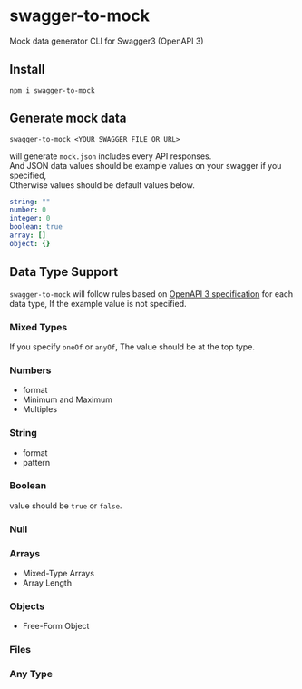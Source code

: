 # swagger-to-mock

Mock data generator CLI for Swagger3 (OpenAPI 3)

## Install

```shell
npm i swagger-to-mock
```

## Generate mock data

```shell
swagger-to-mock <YOUR SWAGGER FILE OR URL>
```

will generate `mock.json` includes every API responses.  
And JSON data values should be example values on your swagger if you specified,  
Otherwise values should be default values below.

```yaml
string: ""
number: 0
integer: 0
boolean: true
array: []
object: {}
```

## Data Type Support

`swagger-to-mock` will follow rules based on [OpenAPI 3 specification](https://swagger.io/docs/specification/data-models/data-types/) for each data type, If the example value is not specified.

### Mixed Types

If you specify `oneOf` or `anyOf`, The value should be at the top type.

### Numbers

- format
- Minimum and Maximum
- Multiples

### String

- format
- pattern

### Boolean

value should be `true` or `false`.

### Null

### Arrays

- Mixed-Type Arrays
- Array Length

### Objects

- Free-Form Object

### Files

### Any Type
